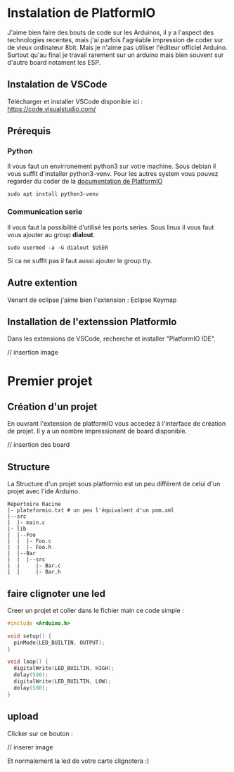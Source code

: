 

# Instalation de PlatformIO

J'aime bien faire des bouts de code sur les Arduinos, il y a l'aspect des technologies recentes, mais j'ai parfois l'agréable impression de coder sur de vieux ordinateur 8bit. 
Mais je n'aime pas utiliser l'éditeur officiel Arduino. Surtout qu'au final je travail rarement sur un arduino mais bien souvent sur d'autre board notament les ESP.

## Instalation de VSCode
Télécharger et installer VSCode disponible ici : https://code.visualstudio.com/

## Prérequis
### Python
Il vous faut un envirronement python3 sur votre machine. Sous debian il vous suffit d'installer python3-venv.
Pour les autres system vous pouvez regarder du coder de la [documentation de PlatformIO](https://docs.platformio.org/en/latest/faq/install-python.html)

~~~shell
sudo apt install python3-venv
~~~

### Communication serie
Il vous faut la possibilité d'utilisé les ports series. Sous linux il vous faut vous ajouter au group __dialout__.

~~~shell
sudo usermod -a -G dialout $USER
~~~

Si ca ne suffit pas il faut aussi ajouter le group tty.

## Autre extention

Venant de eclipse j'aime bien l'extension : Eclipse Keymap

## Installation de l'extenssion PlatformIo
Dans les extensions de VSCode, recherche et installer "PlatformIO IDE".

// insertion image

# Premier projet

## Création d'un projet

En ouvrant l'extension de platformIO vous accedez à l'interface de création de projet. Il y a un nombre impressionant de board disponible. 

// insertion des board

## Structure

La Structure d'un projet sous platformio est un peu différent de celui d'un projet avec l'ide Arduino. 

~~~
Répertoire Racine 
|- plateformio.txt # un peu l'équivalent d'un pom.xml
|--src
|  |- main.c
|- lib
|  |--Foo
|  |  |- Foo.c
|  |  |- Foo.h
|  |--Bar
|  |  |--src
|  |     |- Bar.c
|  |     |- Bar.h
~~~

## faire clignoter une led 

Creer un projet et coller dans le fichier main ce code simple :

~~~cpp
#include <Arduino.h>

void setup() {
  pinMode(LED_BUILTIN, OUTPUT);
}

void loop() {
  digitalWrite(LED_BUILTIN, HIGH);
  delay(500);
  digitalWrite(LED_BUILTIN, LOW);
  delay(500);
}
~~~

## upload 

Clicker sur ce bouton : 

// inserer image

Et normalement la led de votre carte clignotera :)
